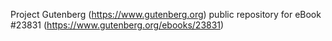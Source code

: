 Project Gutenberg (https://www.gutenberg.org) public repository for eBook #23831 (https://www.gutenberg.org/ebooks/23831)
